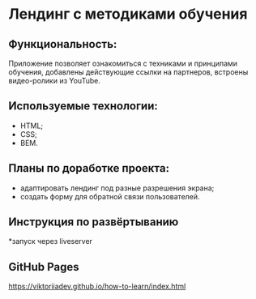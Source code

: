 # Лендинг с методиками обучения
## Функциональность:
Приложение позволяет ознакомиться с техниками и принципами обучения, добавлены действующие ссылки на партнеров, встроены видео-ролики из YouTube.

## Используемые технологии:

- HTML;
- CSS;
- BEM.

## Планы по доработке проекта:

- адаптировать лендинг под разные разрешения экрана;
- создать форму для обратной связи пользователей.

## Инструкция по развёртыванию
*запуск через liveserver

## GitHub Pages 
https://viktoriiadev.github.io/how-to-learn/index.html
